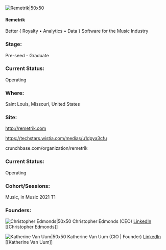 

![Remetrik|50x50](https://apimg.techstars.com/connect/images/image_files/603e2668c503d100087a9fd9/original/Remetrik_Logo_-_Square_-_Transparent.png)

#### Remetrik
Better { Royalty • Analytics • Data } Software for the Music Industry

### Stage: 
Pre-seed - Graduate 

### Current Status: 
Operating

### Where:
Saint Louis, Missouri, United States

### Site:
http://remetrik.com

https://techstars.wistia.com/medias/u1dpya3cfu

crunchbase.com/organization/remetrik

### Current Status: 
Operating

### Cohort/Sessions: 
Music, in Music 2021 T1

### Founders: 

![Christopher Edmonds|50x50](https://apimg.techstars.com/connect/images/image_files/602591aac42ebb0009682b0d/original/CAE_Headshot.jpg) Christopher Edmonds (CEO) [LinkedIn](https://linkedin.com/in/christopheredmonds) [[Christopher Edmonds]]

![Katherine Van Uum|50x50](https://apimg.techstars.com/connect/images/image_files/606df5c6c97c0a0007f125f8/original/kvprofilepic.jpeg) Katherine Van Uum (CIO | Founder) [LinkedIn](https://linkedin.com/in/ricky-strauss-a471214) [[Katherine Van Uum]]


